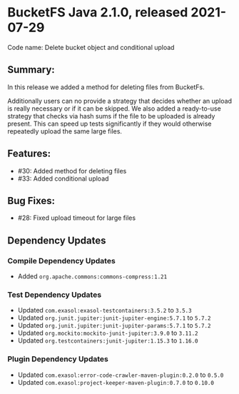 # BucketFS Java 2.1.0, released 2021-07-29

Code name: Delete bucket object and conditional upload

## Summary:

In this release we added a method for deleting files from BucketFs.

Additionally users can no provide a strategy that decides whether an upload is really necessary or if it can be skipped. We also added a ready-to-use strategy that checks via hash sums if the file to be uploaded is already present. This can speed up tests significantly if they would otherwise repeatedly upload the same large files.

## Features:

* #30: Added method for deleting files
* #33: Added conditional upload

## Bug Fixes:

* #28: Fixed upload timeout for large files

## Dependency Updates

### Compile Dependency Updates

* Added `org.apache.commons:commons-compress:1.21`

### Test Dependency Updates

* Updated `com.exasol:exasol-testcontainers:3.5.2` to `3.5.3`
* Updated `org.junit.jupiter:junit-jupiter-engine:5.7.1` to `5.7.2`
* Updated `org.junit.jupiter:junit-jupiter-params:5.7.1` to `5.7.2`
* Updated `org.mockito:mockito-junit-jupiter:3.9.0` to `3.11.2`
* Updated `org.testcontainers:junit-jupiter:1.15.3` to `1.16.0`

### Plugin Dependency Updates

* Updated `com.exasol:error-code-crawler-maven-plugin:0.2.0` to `0.5.0`
* Updated `com.exasol:project-keeper-maven-plugin:0.7.0` to `0.10.0`

